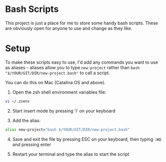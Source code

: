 # Bash Scripts

This project is just a place for me to store some handy bash scripts. These are obviously open for anyone to use and change as they like.

# Setup

To make these scripts easy to use, I'd add any commands you want to use as aliases - aliases allow you to type `new-project` rather than `bash "$/YOUR/GIT/DIR/new-project.bash"` to call a script.

You can do this on Mac (Catalina OS and above).

1. Open the zsh shell environment variables file:

```bash
vi ~/.zsenv
```

2. Start insert mode by pressing 'i' on your keyboard

3. Add the alias:

```bash
alias new-project="bash $/YOUR/GIT/DIR/new-project.bash"
```

4. Save and exit the file by pressing ESC on your keyboard, then typing `:WQ` and pressing enter 

5. Restart your terminal and type the alias to start the script

